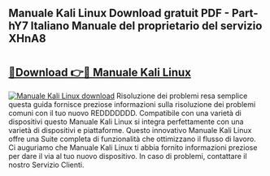 ## Manuale Kali Linux Download gratuit PDF - Part-hY7 Italiano Manuale del proprietario del servizio XHnA8

# <h2><a href="http://dffdrre.blite.top/?on=Manuale+Kali+Linux">🔗Download 👉🔴 Manuale Kali Linux</a></h2>

[![Manuale Kali Linux download](https://i.imgur.com/lujVjoI.png)](http://dffdrre.blite.top/?on=Manuale+Kali+Linux)
Risoluzione dei problemi resa semplice questa guida fornisce preziose informazioni sulla risoluzione dei problemi comuni con il tuo nuovo REDDDDDDD. Compatibile con una varietà di dispositivi questo Manuale Kali Linux si integra perfettamente con una varietà di dispositivi e piattaforme. Questo innovativo Manuale Kali Linux offre una Suite completa di funzionalità che ottimizzano il flusso di lavoro. Ci auguriamo che Manuale Kali Linux ti abbia fornito informazioni preziose per dare il via al tuo nuovo dispositivo. In caso di problemi, contattare il nostro Servizio Clienti.
